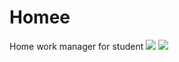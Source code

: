 # Homee
Home work manager for student
![](http://i63.tinypic.com/2d2eudu.png)
![](http://i63.tinypic.com/2v34v8y.png)
